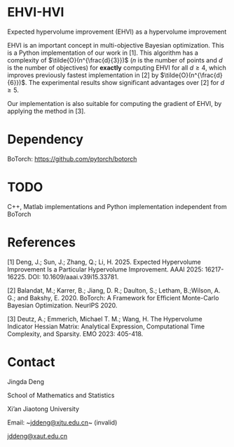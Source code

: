 # EHVI-HVI
Expected hypervolume improvement (EHVI) as a hypervolume improvement

EHVI is an important concept in multi-objective Bayesian optimization. This is a Python implementation of our work in [1]. This algorithm has a complexity of $\tilde{O}(n^{\frac{d}{3}})$ ($n$ is the number of points and $d$ is the number of objectives) for **exactly** computing EHVI for all $d\ge4$, which improves previously fastest implementation in [2] by $\tilde{O}(n^{\frac{d}{6}})$. The experimental results show significant advantages over [2] for $d\ge5$. 

Our implementation is also suitable for computing the gradient of EHVI, by applying the method in [3].

# Dependency
BoTorch: https://github.com/pytorch/botorch

# TODO
C++, Matlab implementations and Python implementation independent from BoTorch

# References
[1] Deng, J.; Sun, J.; Zhang, Q.; Li, H. 2025. Expected Hypervolume Improvement Is a Particular Hypervolume Improvement. AAAI 2025: 16217-16225. DOI: 10.1609/aaai.v39i15.33781.

[2] Balandat, M.; Karrer, B.; Jiang, D. R.; Daulton, S.; Letham, B.;Wilson, A. G.; and Bakshy, E. 2020. BoTorch: A Framework for Efficient Monte-Carlo Bayesian Optimization. NeurIPS 2020.

[3] Deutz, A.; Emmerich, Michael T. M.; Wang, H. The Hypervolume Indicator Hessian Matrix: Analytical Expression, Computational Time Complexity, and Sparsity. EMO 2023: 405-418.

# Contact
Jingda Deng

School of Mathematics and Statistics

Xi’an Jiaotong University

Email: ~jddeng@xjtu.edu.cn~ (invalid)

jddeng@xaut.edu.cn
